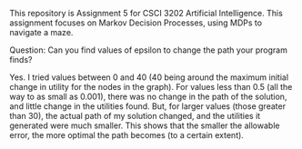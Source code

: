 This repository is Assignment 5 for CSCI 3202 Artificial Intelligence.
This assignment focuses on Markov Decision Processes, using MDPs to navigate a maze.

Question: Can you find values of epsilon to change the path your program finds?

Yes. I tried values between 0 and 40 (40 being around the maximum initial change in utility for the nodes in the graph). For values less than 0.5 (all the way to as small as 0.001), there was no change in the path of the solution, and little change in the utilities found. But, for larger values (those greater than 30), the actual path of my solution changed, and the utilities it generated were much smaller. This shows that the smaller the allowable error, the more optimal the path becomes (to a certain extent).

